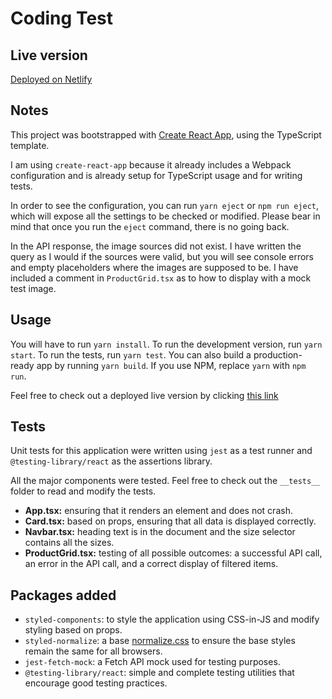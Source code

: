 # Coding Test

## Live version

[Deployed on Netlify](https://cocky-payne-dfc1d9.netlify.com/)

## Notes

This project was bootstrapped with [Create React App](https://github.com/facebook/create-react-app), using the TypeScript template.

I am using `create-react-app` because it already includes a Webpack configuration and is already setup for TypeScript usage and for writing tests.

In order to see the configuration, you can run `yarn eject` or `npm run eject`, which will expose all the settings to be checked or modified. Please bear in mind that once you run the `eject` command, there is no going back.

In the API response, the image sources did not exist. I have written the query as I would if the sources were valid, but you will see console errors and empty placeholders where the images are supposed to be. I have included a comment in `ProductGrid.tsx` as to how to display with a mock test image.

## Usage

You will have to run `yarn install`. To run the development version, run `yarn start`. To run the tests, run `yarn test`. You can also build a production-ready app by running `yarn build`. If you use NPM, replace `yarn` with `npm run`.

Feel free to check out a deployed live version by clicking [this link](https://cocky-payne-dfc1d9.netlify.com/)

## Tests

Unit tests for this application were written using `jest` as a test runner and `@testing-library/react` as the assertions library.

All the major components were tested. Feel free to check out the `__tests__` folder to read and modify the tests.

- **App.tsx:** ensuring that it renders an element and does not crash.
- **Card.tsx:** based on props, ensuring that all data is displayed correctly.
- **Navbar.tsx:** heading text is in the document and the size selector contains all the sizes.
- **ProductGrid.tsx:** testing of all possible outcomes: a successful API call, an error in the API call, and a correct display of filtered items.

## Packages added

- `styled-components`: to style the application using CSS-in-JS and modify styling based on props.
- `styled-normalize`: a base [normalize.css](https://necolas.github.io/normalize.css/) to ensure the base styles remain the same for all browsers.
- `jest-fetch-mock`: a Fetch API mock used for testing purposes.
- `@testing-library/react`: simple and complete testing utilities that encourage good testing practices.
